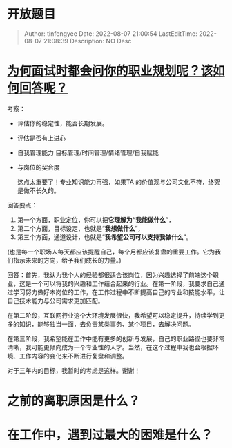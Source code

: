 # 开放题目 <!-- omit in toc -->

> Author: tinfengyee
> Date: 2022-08-07 21:00:54
> LastEditTime: 2022-08-07 21:08:39
> Description: NO Desc

# [为何面试时都会问你的职业规划呢？该如何回答呢？](https://www.zhihu.com/question/20054953)

考察：

- 评估你的稳定性，能否长期发展。

- 评估是否有上进心

- 自我管理能力
  目标管理/时间管理/情绪管理/自我赋能

- 与岗位的契合度

  这点太重要了！专业知识能力再强，如果TA 的价值观与公司文化不符，终究是做不长久的。

回答要点：

1. 第一个方面，职业定位，你可以把**它理解为“我能做什么**”，
2. 第二个方面，目标设定，也就是“**我想做什么**”，
3. 第三个方面，通道设计，也就是“**我希望公司可以支持我做什么**”。

(也是每一个职场人每天都应该提醒自己，每个月都应该复盘的重要工作。它为我们指示未来的方向，给予我们成长的力量。)

回答：首先，我认为我个人的经验都很适合该岗位，因为兴趣选择了前端这个职业，这是一个可以将我的兴趣和工作结合起来的行业。在第一阶段，我要求自己通过学习努力做好本岗位的工作，在工作过程中不断提高自己的专业和技能水平，让自己技术能力与公司需求更加匹配。

在第二阶段，互联网行业这个大环境发展很快，我希望可以稳定提升，持续学到更多的知识，能够独当一面，去负责某类事务、某个项目，去解决问题。

在第三阶段，我希望能在工作中能有更多的创新与发展，自己的职业路径也要非常清晰，我可能更倾向成为一个专业性的人才。当然，在这个过程中我也会根据环境、工作内容的变化来不断进行复盘和调整。

对于三年内的目标，我暂时的考虑是这样。谢谢！

# 之前的离职原因是什么？

# 在工作中，遇到过最大的困难是什么？
